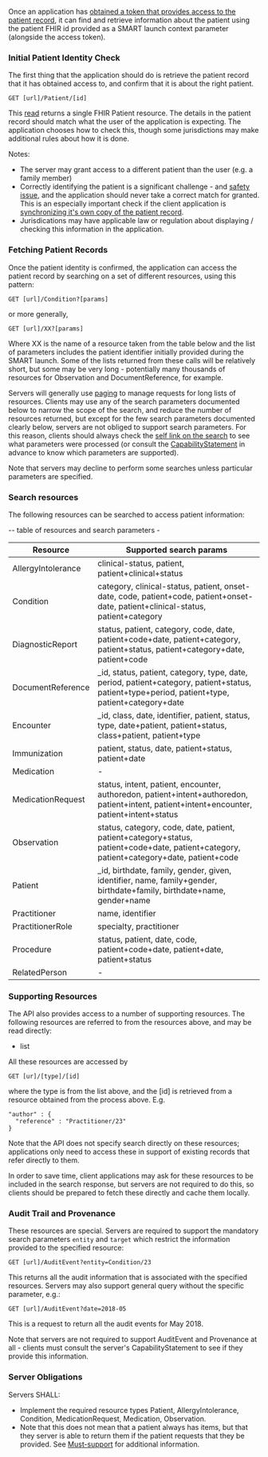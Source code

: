 Once an application has [obtained a token that provides access to the patient record](access.html), it can 
find and retrieve information about the patient using the patient FHIR id provided as a SMART launch context parameter (alongside the access token). 

### Initial Patient Identity Check 

The first thing that the application should do is retrieve the patient record that it has obtained access to, and confirm that it is about the right patient.

    GET [url]/Patient/[id]

This [read](http://hl7.org/fhir/http.html#read) returns a single FHIR Patient resource.
The details in the patient record should match what the user of the application is expecting. The application chooses how to check this, though some jurisdictions may make additional rules about how it is done. 

Notes:
* The server may grant access to a different patient than the user (e.g. a family member)
* Correctly identifying the patient is a significant challenge - and [safety issue](safety.html), and the application should never take a correct match for granted. This is an especially important check if the client application is [synchronizing it's own copy of the patient record](synchronization.html).
* Jurisdications may have applicable law or regulation about displaying / checking this information in the application.

### Fetching Patient Records 

Once the patient identity is confirmed, the application can access the patient record by searching on a set of different resources, using this pattern:

    GET [url]/Condition?[params]
    
or more generally, 

    GET [url]/XX?[params]

Where XX is the name of a resource taken from the table below and the list of parameters includes the patient identifier initially provided during the SMART launch. Some of the lists returned from these calls will be relatively short, but some may be very long - potentially many thousands of resources for Observation and DocumentReference, for example. 

Servers will generally use [paging](http://hl7.org/fhir/http.html#paging) to manage requests for long lists of resources. 
Clients may use any of the search parameters documented below to narrow the scope of the search, and reduce the number
of resources returned, but except for the few search parameters documented clearly below, servers are not obliged to support
search parameters. For this reason, clients should always check the [self link on the search](http://hl7.org/fhir/search.html#errors) to see what parameters
were processed (or consult the [CapabilityStatement](CapabilityStatement-ipa-server.html) in advance to know which parameters are supported). 

Note that servers may decline to perform some searches unless particular parameters are specified.

### Search resources 

The following resources can be searched to access patient information:

-- table of resources and search parameters -

|Resource | Supported search params|
| ------- | ---------------------- | 
| AllergyIntolerance | clinical-status, patient, patient+clinical+status |
| Condition | category, clinical-status, patient, onset-date, code, patient+code, patient+onset-date, patient+clinical-status, patient+category	|
| DiagnosticReport | status, patient, category, code, date, patient+code+date, patient+category, patient+status, patient+category+date, patient+code	|
| DocumentReference | \_id, status, patient, category, type, date, period, patient+category, patient+status, patient+type+period, patient+type, patient+category+date |
| Encounter | \_id, class, date, identifier, patient, status, type, date+patient, patient+status, class+patient, patient+type |
| Immunization | patient, status, date, patient+status, patient+date	|
| Medication | - |
| MedicationRequest | status, intent, patient, encounter, authoredon, patient+intent+authoredon, patient+intent, patient+intent+encounter, patient+intent+status	|
| Observation | status, category, code, date, patient, patient+category+status, patient+code+date, patient+category, patient+category+date, patient+code	|
| Patient | \_id, birthdate, family, gender, given, identifier, name, family+gender, birthdate+family, birthdate+name, gender+name |
| Practitioner | name, identifier | 
| PractitionerRole | specialty, practitioner |
| Procedure | status, patient, date, code, patient+code+date, patient+date, patient+status |
| RelatedPerson | - |


### Supporting Resources

The API also provides access to a number of supporting resources. The following resources are referred to from the 
resources above, and may be read directly:

* list

All these resources are accessed by 

    GET [ur]/[type]/[id]
    
where the type is from the list above, and the [id] is retrieved from a resource obtained from the process above.
E.g. 

    "author" : {
      "reference" : "Practitioner/23"
    }

Note that the API does not specify search directly on these resources; applications only need to access these 
in support of existing records that refer directly to them. 

In order to save time, client applications may ask for these resources to be included in the search response, but
servers are not required to do this, so clients should be prepared to fetch these directly and cache them locally. 

### Audit Trail and Provenance

These resources are special. Servers are required to support the mandatory search parameters ```entity``` and ```target```
which restrict the information provided to the specified resource:

    GET [url]/AuditEvent?entity=Condition/23
    
This returns all the audit information that is associated with the specified resources. Servers may also support 
general query without the specific parameter, e.g.:

    GET [url]/AuditEvent?date=2018-05 
    
This is a request to return all the audit events for May 2018. 

Note that servers are not required to support AuditEvent and Provenance at all - clients must consult the 
server's CapabilityStatement to see if they provide this information.


### Server Obligations

Servers SHALL:

* Implement the required resource types Patient, AllergyIntolerance, Condition, MedicationRequest, Medication, Observation.
 * Note that this does not mean that a patient always has items, but that they server is able to return them if the patient requests that they be provided. See [Must-support](conformance.html#must-support) for additional information.
